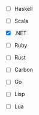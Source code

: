 - [ ] Haskell
- [ ] Scala
- [x] .NET
- [ ] Ruby
- [ ] Rust
- [ ] Carbon
- [ ] Go
- [ ] Lisp
- [ ] Lua

